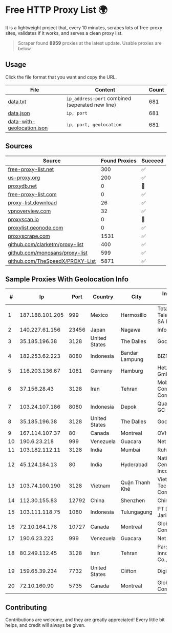 
# Free HTTP Proxy List 🌍

It is a lightweight project that, every 10 minutes, scrapes lots of free-proxy sites, validates if it works, and serves a clean proxy list.


> Scraper found **8959** proxies at the latest update. Usable proxies are below.

## Usage

Click the file format that you want and copy the URL.


|File|Content|Count|
|----|-------|-----|
|[data.txt](https://raw.githubusercontent.com/themiralay/Proxy-List-World/master/data.txt)|`ip_address:port` combined (seperated new line)|681|
|[data.json](https://raw.githubusercontent.com/themiralay/Proxy-List-World/master/data.json)|`ip, port`|681|
|[data-with-geolocation.json](https://raw.githubusercontent.com/themiralay/Proxy-List-World/master/data-with-geolocation.json)|`ip, port, geolocation`|681|

## Sources

|Source|Found Proxies|Succeed|
|------|-------------|-------|
|[free-proxy-list.net](https://free-proxy-list.net)|300|✅|
|[us-proxy.org](https://www.us-proxy.org)|200|✅|
|[proxydb.net](http://proxydb.net)|0|🚫|
|[free-proxy-list.com](https://free-proxy-list.com/?page=&port=&type%5B%5D=http&type%5B%5D=https&up_time=0&search=Search)|0|✅|
|[proxy-list.download](https://www.proxy-list.download/HTTP)|26|✅|
|[vpnoverview.com](https://vpnoverview.com/privacy/anonymous-browsing/free-proxy-servers)|32|✅|
|[proxyscan.io](https://www.proxyscan.io)|0|🚫|
|[proxylist.geonode.com](https://proxylist.geonode.com/api/proxy-list?limit=300&page=1&sort_by=lastChecked&sort_type=desc&protocols=http,https)|0|✅|
|[proxyscrape.com](https://api.proxyscrape.com/v2/?request=displayproxies&protocol=http&timeout=10000&country=all&ssl=all&anonymity=all)|1531|✅|
|[github.com/clarketm/proxy-list](https://raw.githubusercontent.com/clarketm/proxy-list/master/proxy-list-raw.txt)|400|✅|
|[github.com/monosans/proxy-list](https://raw.githubusercontent.com/monosans/proxy-list/main/proxies/http.txt)|599|✅|
|[github.com/TheSpeedX/PROXY-List](https://raw.githubusercontent.com/TheSpeedX/PROXY-List/master/http.txt)|5871|✅|


## Sample Proxies With Geolocation Info

|#|Ip|Port|Country|City|Internet Service Provider|
|-|--|----|-------|----|-------------------------|
|1|187.188.101.205|999|Mexico|Hermosillo|Total Play Telecomunicaciones SA De CV|
|2|140.227.61.156|23456|Japan|Nagawa|InfoSphere|
|3|35.185.196.38|3128|United States|The Dalles|Google LLC|
|4|182.253.62.223|8080|Indonesia|Bandar Lampung|BIZNET|
|5|116.203.136.67|1081|Germany|Hamburg|Hetzner Online GmbH|
|6|37.156.28.43|3128|Iran|Tehran|Mobin Net Communication Company|
|7|103.24.107.186|8080|Indonesia|Depok|Quantum Dist POP GC CORP|
|8|35.185.196.38|3128|United States|The Dalles|Google LLC|
|9|167.114.107.37|80|Canada|Montreal|OVH SAS|
|10|190.6.23.218|999|Venezuela|Guacara|Net Uno|
|11|103.182.112.11|3128|India|Mumbai|Ruhi Infotech|
|12|45.124.184.13|80|India|Hyderabad|National Informatics Centre Services Incorporated|
|13|103.74.100.190|3128|Vietnam|Quận Thanh Khê|Viet Digital Technology Liability Company|
|14|112.30.155.83|12792|China|Shenzhen|China Mobile|
|15|103.111.118.75|1080|Indonesia|Tulungagung|PT Dimensi Jaringan Bersinar|
|16|72.10.164.178|10727|Canada|Montreal|GloboTech Communications|
|17|190.6.23.222|999|Venezuela|Guacara|Net Uno|
|18|80.249.112.45|3128|Iran|Tehran|Parsian Technology Innovative Solution Co., PJS.|
|19|159.65.39.234|7732|United States|Clifton|DigitalOcean, LLC|
|20|72.10.160.90|5735|Canada|Montreal|GloboTech Communications|



## Contributing

Contributions are welcome, and they are greatly appreciated! Every
little bit helps, and credit will always be given.

